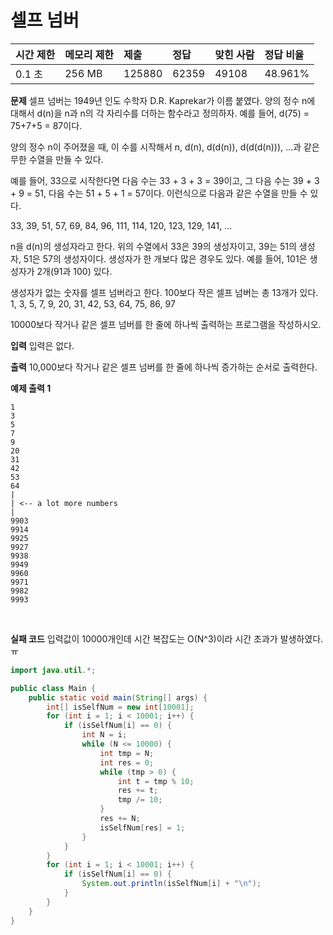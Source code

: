 # 셀프 넘버

| 시간 제한 | 메모리 제한 | 제출   | 정답  | 맞힌 사람 | 정답 비율 |
| :-------- | :---------- | :----- | :---- | :-------- | :-------- |
| 0.1 초    | 256 MB      | 125880 | 62359 | 49108     | 48.961%   |

**문제**
셀프 넘버는 1949년 인도 수학자 D.R. Kaprekar가 이름 붙였다. 양의 정수 n에 대해서 d(n)을 n과 n의 각 자리수를 더하는 함수라고 정의하자. 예를 들어, d(75) = 75+7+5 = 87이다.

양의 정수 n이 주어졌을 때, 이 수를 시작해서 n, d(n), d(d(n)), d(d(d(n))), ...과 같은 무한 수열을 만들 수 있다.

예를 들어, 33으로 시작한다면 다음 수는 33 + 3 + 3 = 39이고, 그 다음 수는 39 + 3 + 9 = 51, 다음 수는 51 + 5 + 1 = 57이다. 이런식으로 다음과 같은 수열을 만들 수 있다.

33, 39, 51, 57, 69, 84, 96, 111, 114, 120, 123, 129, 141, ...

n을 d(n)의 생성자라고 한다. 위의 수열에서 33은 39의 생성자이고, 39는 51의 생성자, 51은 57의 생성자이다. 생성자가 한 개보다 많은 경우도 있다. 예를 들어, 101은 생성자가 2개(91과 100) 있다.

생성자가 없는 숫자를 셀프 넘버라고 한다. 100보다 작은 셀프 넘버는 총 13개가 있다. 1, 3, 5, 7, 9, 20, 31, 42, 53, 64, 75, 86, 97

10000보다 작거나 같은 셀프 넘버를 한 줄에 하나씩 출력하는 프로그램을 작성하시오.

**입력**
입력은 없다.

**출력**
10,000보다 작거나 같은 셀프 넘버를 한 줄에 하나씩 증가하는 순서로 출력한다.

**예제 출력 1**

```
1
3
5
7
9
20
31
42
53
64
|
| <-- a lot more numbers
|
9903
9914
9925
9927
9938
9949
9960
9971
9982
9993
```

<br />

**실패 코드**
입력값이 10000개인데 시간 복잡도는 O(N^3)이라 시간 초과가 발생하였다. ㅠ

```java
import java.util.*;

public class Main {
    public static void main(String[] args) {
        int[] isSelfNum = new int[10001];
        for (int i = 1; i < 10001; i++) {
            if (isSelfNum[i] == 0) {
                int N = i;
                while (N <= 10000) {
                    int tmp = N;
                    int res = 0;
                    while (tmp > 0) {
                        int t = tmp % 10;
                        res += t;
                        tmp /= 10;
                    }
                    res += N;
                    isSelfNum[res] = 1;
                }
            }
        }
        for (int i = 1; i < 10001; i++) {
            if (isSelfNum[i] == 0) {
                System.out.println(isSelfNum[i] + "\n");
            }
        }
    }
}

```
